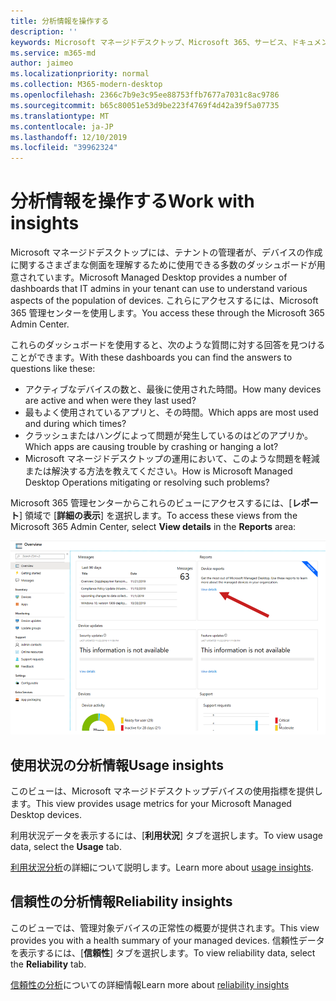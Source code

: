 ```yaml
---
title: 分析情報を操作する
description: ''
keywords: Microsoft マネージドデスクトップ、Microsoft 365、サービス、ドキュメント
ms.service: m365-md
author: jaimeo
ms.localizationpriority: normal
ms.collection: M365-modern-desktop
ms.openlocfilehash: 2366c7b9e3c95ee88753ffb7677a7031c8ac9786
ms.sourcegitcommit: b65c80051e53d9be223f4769f4d42a39f5a07735
ms.translationtype: MT
ms.contentlocale: ja-JP
ms.lasthandoff: 12/10/2019
ms.locfileid: "39962324"
---
```

# <a name="work-with-insights"></a><span data-ttu-id="f84f7-103">分析情報を操作する</span><span class="sxs-lookup"><span data-stu-id="f84f7-103">Work with insights</span></span>

<span data-ttu-id="f84f7-104">Microsoft マネージドデスクトップには、テナントの管理者が、デバイスの作成に関するさまざまな側面を理解するために使用できる多数のダッシュボードが用意されています。</span><span class="sxs-lookup"><span data-stu-id="f84f7-104">Microsoft Managed Desktop provides a number of dashboards that IT admins in your tenant can use to understand various aspects of the population of devices.</span></span> <span data-ttu-id="f84f7-105">これらにアクセスするには、Microsoft 365 管理センターを使用します。</span><span class="sxs-lookup"><span data-stu-id="f84f7-105">You access these through the Microsoft 365 Admin Center.</span></span>

<span data-ttu-id="f84f7-106">これらのダッシュボードを使用すると、次のような質問に対する回答を見つけることができます。</span><span class="sxs-lookup"><span data-stu-id="f84f7-106">With these dashboards you can find the answers to questions like these:</span></span>

- <span data-ttu-id="f84f7-107">アクティブなデバイスの数と、最後に使用された時間。</span><span class="sxs-lookup"><span data-stu-id="f84f7-107">How many devices are active and when were they last used?</span></span>
- <span data-ttu-id="f84f7-108">最もよく使用されているアプリと、その時間。</span><span class="sxs-lookup"><span data-stu-id="f84f7-108">Which apps are most used and during which times?</span></span>
- <span data-ttu-id="f84f7-109">クラッシュまたはハングによって問題が発生しているのはどのアプリか。</span><span class="sxs-lookup"><span data-stu-id="f84f7-109">Which apps are causing trouble by crashing or hanging a lot?</span></span>
- <span data-ttu-id="f84f7-110">Microsoft マネージドデスクトップの運用において、このような問題を軽減または解決する方法を教えてください。</span><span class="sxs-lookup"><span data-stu-id="f84f7-110">How is Microsoft Managed Desktop Operations mitigating or resolving such problems?</span></span>

<span data-ttu-id="f84f7-111">Microsoft 365 管理センターからこれらのビューにアクセスするには、[**レポート**] 領域で [**詳細の表示**] を選択します。</span><span class="sxs-lookup"><span data-stu-id="f84f7-111">To access these views from the Microsoft 365 Admin Center, select **View details** in the **Reports** area:</span></span>

![右上に [レポート] 領域のある管理センター (デバイスレポートカードおよび [詳細の表示] リンクを含む)。](images/insights_overview.png)



## <a name="usage-insights"></a><span data-ttu-id="f84f7-113">使用状況の分析情報</span><span class="sxs-lookup"><span data-stu-id="f84f7-113">Usage insights</span></span>
<span data-ttu-id="f84f7-114">このビューは、Microsoft マネージドデスクトップデバイスの使用指標を提供します。</span><span class="sxs-lookup"><span data-stu-id="f84f7-114">This view provides usage metrics for your Microsoft Managed Desktop devices.</span></span> 

<span data-ttu-id="f84f7-115">利用状況データを表示するには、[**利用状況**] タブを選択します。</span><span class="sxs-lookup"><span data-stu-id="f84f7-115">To view usage data, select the **Usage** tab.</span></span>

<span data-ttu-id="f84f7-116">[利用状況分析](usage-insights.md)の詳細について説明します。</span><span class="sxs-lookup"><span data-stu-id="f84f7-116">Learn more about [usage insights](usage-insights.md).</span></span>

## <a name="reliability-insights"></a><span data-ttu-id="f84f7-117">信頼性の分析情報</span><span class="sxs-lookup"><span data-stu-id="f84f7-117">Reliability insights</span></span>
<span data-ttu-id="f84f7-118">このビューでは、管理対象デバイスの正常性の概要が提供されます。</span><span class="sxs-lookup"><span data-stu-id="f84f7-118">This view provides you with a health summary of your managed devices.</span></span> <span data-ttu-id="f84f7-119">信頼性データを表示するには、[**信頼性**] タブを選択します。</span><span class="sxs-lookup"><span data-stu-id="f84f7-119">To view reliability data, select the **Reliability** tab.</span></span>

<span data-ttu-id="f84f7-120">[信頼性の分析](reliability-insights.md)についての詳細情報</span><span class="sxs-lookup"><span data-stu-id="f84f7-120">Learn more about [reliability insights](reliability-insights.md)</span></span>